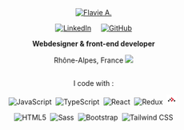 <!--
**Flavie-A/flavie-a** is a ✨ _special_ ✨ repository because its `README.md` (this file) appears on your GitHub profile.
-->

<div align="center">
  <a href="https://flavie-a.fr" target="_blank">
    <img src="https://avatars.githubusercontent.com/u/64400502" alt="Flavie A." width="120">
  </a>
  <p>
    <a href="https://www.linkedin.com/in/flavie-andr%C3%A9-37500065" target="_blank"><img src="https://cdn.jsdelivr.net/npm/simple-icons/icons/linkedin.svg" alt="LinkedIn" width="20"></a>
    &nbsp;&nbsp;&nbsp;
    <a href="https://github.com/Flavie-A" target="_blank"><img src="https://cdn.jsdelivr.net/npm/simple-icons/icons/github.svg" alt="GitHub" width="20"></a>
  </p>

  **Webdesigner & front-end developer**
  
<p align="center">
  Rhône-Alpes, France <img src="https://cdn-icons-png.flaticon.com/512/197/197560.png" width="13">
</p>

##

<p></p>
  <p>I code with :</p>
  <p>
    <img src="https://cdn.jsdelivr.net/gh/devicons/devicon/icons/javascript/javascript-original.svg" alt="JavaScript" width="20">&nbsp;
    <img src="https://cdn.jsdelivr.net/gh/devicons/devicon/icons/typescript/typescript-original.svg" alt="TypeScript" width="20">&nbsp;
    <img src="https://cdn.jsdelivr.net/gh/devicons/devicon/icons/react/react-original.svg" alt="React" width="20">&nbsp;
    <img src="https://cdn.jsdelivr.net/gh/devicons/devicon/icons/redux/redux-original.svg" alt="Redux" width="20">&nbsp;
    <img src="https://raw.githubusercontent.com/github/explore/main/topics/react-router/react-router.png" alt="React Router" width="20">&nbsp;
    <p></p>
    <img src="https://cdn.jsdelivr.net/gh/devicons/devicon/icons/html5/html5-original.svg" alt="HTML5" width="20">&nbsp;
    <img src="https://cdn.jsdelivr.net/gh/devicons/devicon/icons/sass/sass-original.svg" alt="Sass" width="20">&nbsp;
    <img src="https://cdn.jsdelivr.net/gh/devicons/devicon/icons/bootstrap/bootstrap-original.svg" alt="Bootstrap" width="20">&nbsp;
   <img src="https://cdn.jsdelivr.net/gh/devicons/devicon/icons/tailwindcss/tailwindcss-original.svg" alt="Tailwind CSS" width="20">
  </p>
</div>
